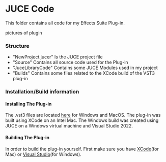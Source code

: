 # JUCE Code
This folder contains all code for my Effects Suite Plug-in.

pictures of plugin

### Structure
* "NewProject.jucer" Is the JUCE project file
* "Source" Contains all source code used for the Plug-in
* "JuceLibraryCode" Contains some JUCE Modules used in my project
* "Builds" Contains some files related to the XCode build of the VST3 plug-in

### Installation/Build information
#### Installing The Plug-in
The .vst3 files are located [here](./Plug-in%20builds/) for Windows and MacOS. The plug-in was built using XCode on an Intel Mac. The Windows build was created using JUCE on a Windows virtual machine and Visual Studio 2022.

#### Building The Plug-in
In order to build the plug-in yourself. First make sure you have [XCode](https://developer.apple.com/xcode/)(for Mac) or [Visual Studio](https://visualstudio.microsoft.com/)(for Windows).

